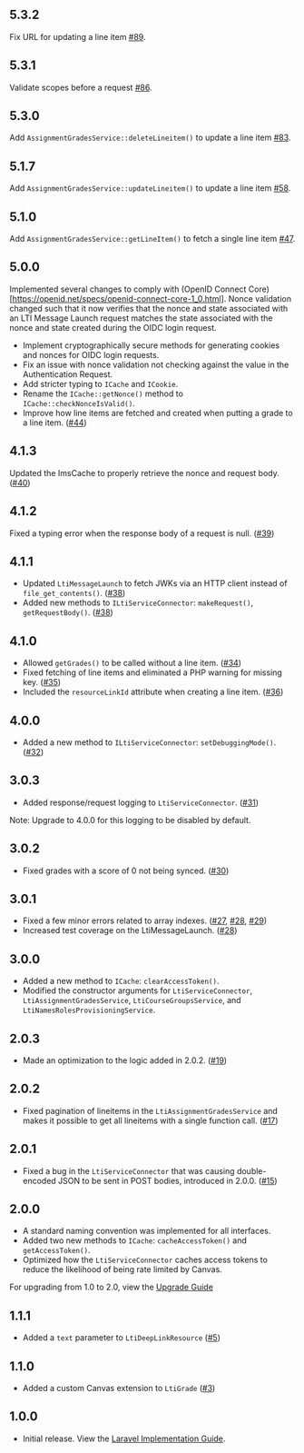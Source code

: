## 5.3.2

Fix URL for updating a line item [#89](https://github.com/packbackbooks/lti-1-3-php-library/pull/89).

## 5.3.1

Validate scopes before a request [#86](https://github.com/packbackbooks/lti-1-3-php-library/pull/86).

## 5.3.0

Add `AssignmentGradesService::deleteLineitem()` to update a line item [#83](https://github.com/packbackbooks/lti-1-3-php-library/pull/83).

## 5.1.7

Add `AssignmentGradesService::updateLineitem()` to update a line item [#58](https://github.com/packbackbooks/lti-1-3-php-library/pull/58).

## 5.1.0

Add `AssignmentGradesService::getLineItem()` to fetch a single line item [#47](https://github.com/packbackbooks/lti-1-3-php-library/pull/47).

## 5.0.0

Implemented several changes to comply with (OpenID Connect Core)[https://openid.net/specs/openid-connect-core-1_0.html]. Nonce validation changed such that it now verifies that the nonce and state associated with an LTI Message Launch request matches the state associated with the nonce and state created during the OIDC login request.

* Implement cryptographically secure methods for generating cookies and nonces for OIDC login requests.
* Fix an issue with nonce validation not checking against the value in the Authentication Request.
* Add stricter typing to `ICache` and `ICookie`.
* Rename the `ICache::getNonce()` method to `ICache::checkNonceIsValid()`.
* Improve how line items are fetched and created when putting a grade to a line item. ([#44](https://github.com/packbackbooks/lti-1-3-php-library/pull/44))

## 4.1.3

Updated the ImsCache to properly retrieve the nonce and request body. ([#40](https://github.com/packbackbooks/lti-1-3-php-library/pull/40))

## 4.1.2

Fixed a typing error when the response body of a request is null. ([#39](https://github.com/packbackbooks/lti-1-3-php-library/pull/39))

## 4.1.1

* Updated `LtiMessageLaunch` to fetch JWKs via an HTTP client instead of `file_get_contents()`. ([#38](https://github.com/packbackbooks/lti-1-3-php-library/pull/38))
* Added new methods to `ILtiServiceConnector`: `makeRequest()`, `getRequestBody()`. ([#38](https://github.com/packbackbooks/lti-1-3-php-library/pull/38))

## 4.1.0

* Allowed `getGrades()` to be called without a line item. ([#34](https://github.com/packbackbooks/lti-1-3-php-library/pull/34))
* Fixed fetching of line items and eliminated a PHP warning for missing key. ([#35](https://github.com/packbackbooks/lti-1-3-php-library/pull/35))
* Included the `resourceLinkId` attribute when creating a line item. ([#36](https://github.com/packbackbooks/lti-1-3-php-library/pull/36))

## 4.0.0

* Added a new method to `ILtiServiceConnector`: `setDebuggingMode()`. ([#32](https://github.com/packbackbooks/lti-1-3-php-library/pull/32))

## 3.0.3

* Added response/request logging to `LtiServiceConnector`. ([#31](https://github.com/packbackbooks/lti-1-3-php-library/pull/31))

Note: Upgrade to 4.0.0 for this logging to be disabled by default.

## 3.0.2

* Fixed grades with a score of 0 not being synced. ([#30](https://github.com/packbackbooks/lti-1-3-php-library/pull/30))

## 3.0.1

* Fixed a few minor errors related to array indexes. ([#27](https://github.com/packbackbooks/lti-1-3-php-library/pull/27), [#28](https://github.com/packbackbooks/lti-1-3-php-library/pull/28), [#29](https://github.com/packbackbooks/lti-1-3-php-library/pull/29))
* Increased test coverage on the LtiMessageLaunch. ([#28](https://github.com/packbackbooks/lti-1-3-php-library/pull/28))

## 3.0.0

* Added a new method to `ICache`: `clearAccessToken()`.
* Modified the constructor arguments for `LtiServiceConnector`, `LtiAssignmentGradesService`, `LtiCourseGroupsService`, and `LtiNamesRolesProvisioningService`.

## 2.0.3

* Made an optimization to the logic added in 2.0.2. ([#19](https://github.com/packbackbooks/lti-1-3-php-library/pull/19))

## 2.0.2

* Fixed pagination of lineitems in the `LtiAssignmentGradesService` and makes it possible to get all lineitems with a single function call. ([#17](https://github.com/packbackbooks/lti-1-3-php-library/pull/17))

## 2.0.1

* Fixed a bug in the `LtiServiceConnector` that was causing double-encoded JSON to be sent in POST bodies, introduced in 2.0.0. ([#15](https://github.com/packbackbooks/lti-1-3-php-library/pull/15))

## 2.0.0

* A standard naming convention was implemented for all interfaces.
* Added two new methods to `ICache`: `cacheAccessToken()` and `getAccessToken()`.
* Optimized how the `LtiServiceConnector` caches access tokens to reduce the likelihood of being rate limited by Canvas.

For upgrading from 1.0 to 2.0, view the [Upgrade Guide](UPGRADES.md)

## 1.1.1

* Added a `text` parameter to `LtiDeepLinkResource` ([#5](https://github.com/packbackbooks/lti-1-3-php-library/pull/5))

## 1.1.0

* Added a custom Canvas extension to `LtiGrade` ([#3](https://github.com/packbackbooks/lti-1-3-php-library/pull/3))

## 1.0.0

* Initial release. View the [Laravel Implementation Guide](https://github.com/packbackbooks/lti-1-3-php-library/wiki/Laravel-Implementation-Guide).
